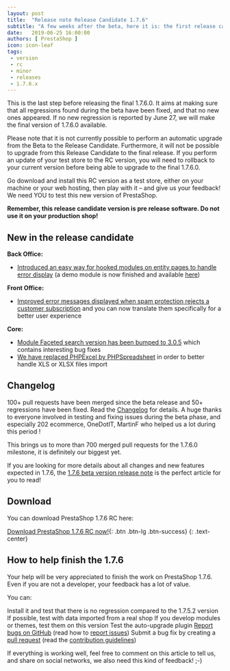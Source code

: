 ```yaml
---
layout: post
title:  "Release note Release Candidate 1.7.6"
subtitle: "A few weeks after the beta, here it is: the first release candidate for PrestaShop 1.7.6.0 is now ready for you to test!"
date:   2019-06-25 16:00:00
authors: [ PrestaShop ]
icon: icon-leaf
tags:
 - version
 - rc
 - minor
 - releases
 - 1.7.6.x
---
```



This is the last step before releasing the final 1.7.6.0. It aims at making sure that all regressions found during the beta have been fixed, and that no new ones appeared. If no new regression is reported by June 27, we will make the final version of 1.7.6.0 available.

Please note that it is not currently possible to perform an automatic upgrade from the Beta to the Release Candidate. Furthermore, it will not be possible to upgrade from this Release Candidate to the final release. If you perform an update of your test store to the RC version, you will need to rollback to your current version before being able to upgrade to the final 1.7.6.0.

Go download and install this RC version as a test store, either on your machine or your web hosting, then play with it – and give us your feedback! We need YOU to test this new version of PrestaShop.

**Remember, this release candidate version is pre release software. Do not use it on your production shop!**


## New in the release candidate

**Back Office:**
  - [Introduced an easy way for hooked modules on entity pages to handle error display](https://github.com/PrestaShop/PrestaShop/pull/14239) (a demo module is now finished and available [here](https://github.com/friends-of-prestashop/demo-cqrs-hooks-usage-module))

**Front Office:**
  - [Improved error messages displayed when spam protection rejects a customer subscription](https://github.com/PrestaShop/PrestaShop/pull/14138) and you can now translate them specifically for a better user experience

**Core:**
  - [Module Faceted search version has been bumped to 3.0.5](https://github.com/PrestaShop/PrestaShop/pull/14284) which contains interesting bug fixes
  - [We have replaced PHPExcel by PHPSpreadsheet](https://github.com/PrestaShop/PrestaShop/pull/14316) in order to better handle XLS or XLSX files import
  
  
## Changelog

100+ pull requests have been merged since the beta release and 50+ regressions have been fixed. Read the [Changelog](https://github.com/PrestaShop/PrestaShop/releases) for details. A huge thanks to everyone involved in testing and fixing issues during the beta phase, and especially 202 ecommerce, OneDotIT, MartinF who helped us a lot during this period !

This brings us to more than 700 merged pull requests for the 1.7.6.0 milestone, it is definitely our biggest yet.

If you are looking for more details about all changes and new features expected in 1.7.6, the [1.7.6 beta version release note](http://build.prestashop.com/news/prestashop-1-7-6-0-beta-release/) is the perfect article for you to read!


## Download

You can download PrestaShop 1.7.6 RC here:

[Download PrestaShop 1.7.6 RC now!](https://www.prestashop.com/en/developers-versions){: .btn .btn-lg .btn-success}
{: .text-center}


## How to help finish the 1.7.6
Your help will be very appreciated to finish the work on PrestaShop 1.7.6. Even if you are not a developer, your feedback has a lot of value.

You can:

Install it and test that there is no regression compared to the 1.7.5.2 version
If possible, test with data imported from a real shop
If you develop modules or themes, test them on this version
Test the auto-upgrade plugin
[Report bugs on GitHub](https://github.com/PrestaShop/PrestaShop/issues) (read how to [report issues](https://devdocs.prestashop.com/1.7/contribute/contribute-reporting-issues/))
Submit a bug fix by creating a [pull request](https://github.com/PrestaShop/PrestaShop/compare) (read the [contribution guidelines](https://devdocs.prestashop.com/1.7/contribute/contribution-guidelines/))

If everything is working well, feel free to comment on this article to tell us, and share on social networks, we also need this kind of feedback! ;-)
